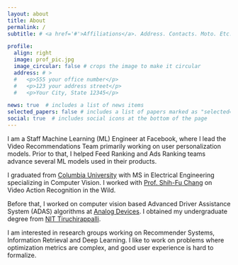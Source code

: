 ```yaml
---
layout: about
title: About
permalink: /
subtitle: # <a href='#'>Affiliations</a>. Address. Contacts. Moto. Etc.

profile:
  align: right
  image: prof_pic.jpg
  image_circular: false # crops the image to make it circular
  address: # >
  #   <p>555 your office number</p>
  #   <p>123 your address street</p>
  #   <p>Your City, State 12345</p>

news: true  # includes a list of news items
selected_papers: false # includes a list of papers marked as "selected={true}"
social: true  # includes social icons at the bottom of the page
---
```


I am a Staff Machine Learning (ML) Engineer at Facebook, where I lead the Video Recommendations Team primarily working on user personalization models. Prior to that, I helped Feed Ranking and Ads Ranking teams advance several ML models used in their products.

I graduated from [Columbia University](https://www.columbia.edu/) with MS in Electrical Engineering specializing in Computer Vision. I worked with [Prof. Shih-Fu Chang](https://www.ee.columbia.edu/~sfchang) on Video Action Recognition in the Wild.

Before that, I worked on computer vision based Advanced Driver Assistance System (ADAS) algorithms at [Analog Devices](https://www.analog.com/en/index.html). I obtained my undergraduate degree from [NIT Tiruchirappalli](https://www.nitt.edu).

I am interested in research groups working on Recommender Systems, Information Retrieval and Deep Learning. I like to work on problems where optimization metrics are complex, and good user experience is hard to formalize.

<!-- Write your biography here. Tell the world about yourself. Link to your favorite [subreddit](http://reddit.com). You can put a picture in, too. The code is already in, just name your picture `prof_pic.jpg` and put it in the `img/` folder.

Put your address / P.O. box / other info right below your picture. You can also disable any these elements by editing `profile` property of the YAML header of your `_pages/about.md`. Edit `_bibliography/papers.bib` and Jekyll will render your [publications page](/al-folio/publications/) automatically.

Link to your social media connections, too. This theme is set up to use [Font Awesome icons](http://fortawesome.github.io/Font-Awesome/) and [Academicons](https://jpswalsh.github.io/academicons/), like the ones below. Add your Facebook, Twitter, LinkedIn, Google Scholar, or just disable all of them. -->
